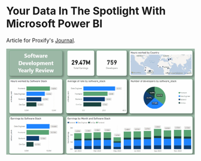 # **Your Data In The Spotlight With Microsoft Power BI**

Article for Proxify's [Journal](https://career.proxify.io/journal).

![Demo report](assets/presentation.gif "Report presentation")